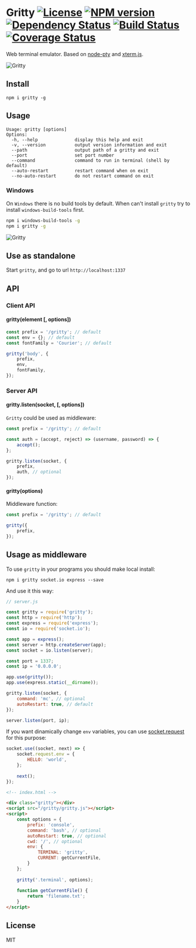 # Gritty [![License][LicenseIMGURL]][LicenseURL] [![NPM version][NPMIMGURL]][NPMURL] [![Dependency Status][DependencyStatusIMGURL]][DependencyStatusURL] [![Build Status][BuildStatusIMGURL]][BuildStatusURL] [![Coverage Status][CoverageIMGURL]][CoverageURL]

Web terminal emulator. Based on [node-pty](https://github.com/Tyriar/node-pty) and [xterm.js](https://github.com/sourcelair/xterm.js).

![Gritty](https://raw.githubusercontent.com/cloudcmd/gritty/master/img/linux.png "Gritty on Linux")

## Install

`npm i gritty -g`

## Usage

```
Usage: gritty [options]
Options:
  -h, --help              display this help and exit
  -v, --version           output version information and exit
  --path                  output path of a gritty and exit
  --port                  set port number
  --command               command to run in terminal (shell by default)
  --auto-restart          restart command when on exit
  --no-auto-restart       do not restart command on exit
```

### Windows

On `Windows` there is no build tools by default. When can't install `gritty` try to install `windows-build-tools` first.

```sh
npm i windows-build-tools -g
npm i gritty -g
```

![Gritty](https://raw.githubusercontent.com/cloudcmd/gritty/master/img/windows.png "Gritty on Windows")

## Use as standalone

Start `gritty`, and go to url `http://localhost:1337`

## API

### Client API

#### gritty(element [, options])

```js
const prefix = '/gritty'; // default
const env = {}; // default
const fontFamily = 'Courier'; // default

gritty('body', {
    prefix,
    env,
    fontFamily,
});
```

### Server API

#### gritty.listen(socket, [, options])

`Gritty` could be used as middleware:

```js
const prefix = '/gritty'; // default

const auth = (accept, reject) => (username, password) => {
    accept();
};

gritty.listen(socket, {
    prefix,
    auth, // optional
});
```

#### gritty(options)

Middleware function:

```js
const prefix = '/gritty'; // default

gritty({
    prefix,
});
```

## Usage as middleware

To use `gritty` in your programs you should make local install:

`npm i gritty socket.io express --save`

And use it this way:

```js
// server.js

const gritty = require('gritty');
const http = require('http');
const express = require('express');
const io = require('socket.io');

const app = express();
const server = http.createServer(app);
const socket = io.listen(server);

const port = 1337;
const ip = '0.0.0.0';

app.use(gritty());
app.use(express.static(__dirname));

gritty.listen(socket, {
    command: 'mc', // optional
    autoRestart: true, // default
});

server.listen(port, ip);
```

If you want dinamically change `env` variables, you can use [socket.request](https://socket.io/docs/server-api/#socket-request) for this purpose:

```js
socket.use((socket, next) => {
    socket.request.env = {
        HELLO: 'world',
    };
    
    next();
});
```

```html
<!-- index.html -->

<div class="gritty"></div>
<script src="/gritty/gritty.js"></script>
<script>
    const options = {
        prefix: 'console',
        command: 'bash', // optional
        autoRestart: true, // optional
        cwd: '/', // optional
        env: {
            TERMINAL: 'gritty',
            CURRENT: getCurrentFile,
        }
    };
    
    gritty('.terminal', options);
    
    function getCurrentFile() {
        return 'filename.txt';
    }
</script>
```

## License

MIT

[NPMIMGURL]: https://img.shields.io/npm/v/gritty.svg?style=flat&longCache=true

[BuildStatusIMGURL]: https://img.shields.io/travis/cloudcmd/gritty/master.svg?style=flat&longCache=true

[DependencyStatusIMGURL]: https://img.shields.io/david/cloudcmd/gritty.svg?style=flat&longCache=true

[LicenseIMGURL]: https://img.shields.io/badge/license-MIT-317BF9.svg?style=flat&longCache=true

[NPM_INFO_IMG]: https://nodei.co/npm/cloudcmd.png

[NPMURL]: https://npmjs.org/package/cloudcmd "npm"

[BuildStatusURL]: https://travis-ci.org/cloudcmd/gritty "Build Status"

[DependencyStatusURL]: https://david-dm.org/cloudcmd/gritty "Dependency Status"

[LicenseURL]: https://tldrlegal.com/license/mit-license "MIT License"

[CoverageURL]: https://coveralls.io/github/cloudcmd/gritty?branch=master

[CoverageIMGURL]: https://coveralls.io/repos/cloudcmd/gritty/badge.svg?branch=master&service=github
